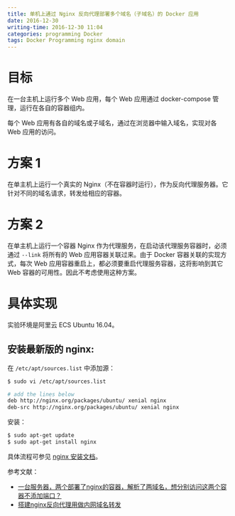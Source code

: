 ```yaml
---
title: 单机上通过 Nginx 反向代理部署多个域名（子域名）的 Docker 应用
date: 2016-12-30
writing-time: 2016-12-30 11:04
categories: programming Docker
tags: Docker Programming nginx domain
---
```


# 目标

在一台主机上运行多个 Web 应用，每个 Web 应用通过 docker-compose 管理，运行在各自的容器组内。

每个 Web 应用有各自的域名或子域名，通过在浏览器中输入域名，实现对各 Web 应用的访问。

# 方案 1

在单主机上运行一个真实的 Nginx（不在容器时运行），作为反向代理服务器。它针对不同的域名请求，转发给相应的容器。

# 方案 2

在单主机上运行一个容器 Nginx 作为代理服务，在启动该代理服务容器时，必须通过 `--link` 将所有的 Web 应用容器关联过来。由于 Docker 容器关联的实现方式，每次 Web 应用容器重启上，都必须要重启代理服务容器，这将影响到其它 Web 容器的可用性。因此不考虑使用这种方案。

# 具体实现

实验环境是阿里云 ECS Ubuntu 16.04。

## 安装最新版的 nginx:

在 `/etc/apt/sources.list` 中添加源：

```bash
$ sudo vi /etc/apt/sources.list

# add the lines below
deb http://nginx.org/packages/ubuntu/ xenial nginx
deb-src http://nginx.org/packages/ubuntu/ xenial nginx
```

安装：

```bash
$ sudo apt-get update 
$ sudo apt-get install nginx
```

具体流程可参见 [nginx 安装文档](https://www.nginx.com/resources/wiki/start/topics/tutorials/install/)。



参考文献： 

+ [一台服务器，两个部署了nginx的容器，解析了两域名，想分别访问这两个容器不添加端口？](https://segmentfault.com/q/1010000007004630)
+ [搭建nginx反向代理用做内网域名转发](http://www.ttlsa.com/nginx/use-nginx-proxy/)
